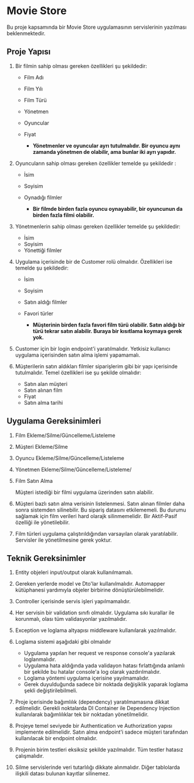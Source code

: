 # Movie Store

Bu proje kapsamında bir Movie Store uygulamasının servislerinin yazılması beklenmektedir.


## Proje Yapısı

1. Bir filmin sahip olması gereken özellikleri şu şekildedir:

    - Film Adı
    - Film Yılı
    - Film Türü
    - Yönetmen
    - Oyuncular
    - Fiyat

        - <b>Yönetmenler ve oyuncular ayrı tutulmalıdır. Bir oyuncu aynı zamanda yönetmen de olabilir, ama bunlar iki ayrı yapıdır.</b>


2. Oyuncuların sahip olması gereken özellikler temelde şu şekildedir :

    - İsim
    - Soyisim
    - Oynadığı filmler

        - <b>Bir filmde birden fazla oyuncu oynayabilir, bir oyuncunun da birden fazla filmi olabilir.</b>

3. Yönetmenlerin sahip olması gereken özellikler temelde şu şekildedir:

    - İsim
    - Soyisim
    - Yönettiği filmler


4. Uygulama içerisinde bir de Customer rolü olmalıdır. Özellikleri ise temelde şu şekildedir:

    - İsim
    - Soyisim
    - Satın aldığı filmler
    - Favori türler

        - <b>Müşterinin birden fazla favori film türü olabilir. Satın aldığı bir türü tekrar satın alabilir. Buraya bir kısıtlama koymaya gerek yok.</b>


5. Customer için bir login endpoint'i yaratılmalıdır. Yetkisiz kullanıcı uygulama içerisinden satın alma işlemi yapamamalı.


6. Müşterilerin satın aldıkları filmler siparişlerim gibi bir yapı içerisinde tutulmalıdır. Temel özellikleri ise şu şekilde olmalıdır:


    - Satın alan müşteri
    - Satın alınan film
    - Fiyat
    - Satın alma tarihi


## Uygulama Gereksinimleri

1. Film Ekleme/Silme/Güncelleme/Listeleme

2. Müşteri Ekleme/Silme

3. Oyuncu Ekleme/Silme/Güncelleme/Listeleme

4. Yönetmen Ekleme/Silme/Güncelleme/Listeleme/

5. Film Satın Alma

    Müşteri istediği bir filmi uygulama üzerinden satın alabilir.

6. Müşteri bazlı satın alma verisinin listelenmesi. Satın alınan filmler daha sonra sistemden silinebilir. Bu sipariş datasını etkilememeli. Bu durumu sağlamak için film verileri hard olarajk silinmemelidir. Bir Aktif-Pasif özelliği ile yönetilebilir.

7. Film türleri uygulama çalıştırıldığından varsayılan olarak yaratılabilir. Servisler ile yönetilmesine gerek yoktur.


## Teknik Gereksinimler

1. Entity objeleri input/output olarak kullanılmamalı.

2. Gereken yerlerde model ve Dto'lar kullanılmalıdır. Automapper kütüphanesi yardımıyla objeler birbirine dönüştürülebilmelidir.

3. Controller içerisinde servis işleri yapılmamalıdır.

4. Her servisin bir validation sınıfı olmalıdır. Uygulama sıkı kurallar ile korunmalı, olası tüm validasyonlar yazılmalıdır.

5. Exception ve loglama altyapısı middleware kullanılarak yazılmalıdır.

6. Loglama sistemi aşağıdaki gibi olmalıdır
    - Uygulama yapılan her request ve response console'a yazılarak loglanmalıdır.
    - Uygulama hata aldığında yada validayon hatası fırlattığında anlamlı bir şekilde bu hatalar console'a log olarak yazdırılmalıdır.
    - Loglama yöntemi uygulama içerisine yayılmamalıdır.
    - Gerek duyulduğunda sadece bir noktada değişiklik yaparak loglama şekli değiştirilebilmeli.


7. Proje içerisinde bağımlılık (dependency) yaratılmamasına dikkat edilmelidir. Gerekli noktalarda DI Container ile Dependency Injection kullanılarak bağımlılıklar tek bir noktadan yönetilmelidir.

8. Projeye temel seviyede bir Authentication ve Authorization yapısı implemente edilmelidir. Satın alma endpoint'i sadece müşteri tarafından kullanılacak bir endpoint olmalıdır.


8. Projenin birim testleri eksiksiz şekilde yazılmalıdır. Tüm testler hatasız çalışmalıdır.


9. Silme servislerinde veri tutarlılığı dikkate alınmalıdır. Diğer tablolarda ilişkili datası bulunan kayıtlar silinemez.